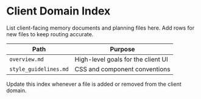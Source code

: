 <!-- @meta {
  "fileType": "structural",
  "subtype": "domain_spec",
  "purpose": "Root specification for the client domain memory files.",
  "editPolicy": "appendOnly",
  "routeScope": "client"
} -->
# Client Domain Index
List client-facing memory documents and planning files here. Add rows for new files to keep routing accurate.

| Path | Purpose |
|------|---------|
| `overview.md` | High-level goals for the client UI |
| `style_guidelines.md` | CSS and component conventions |

Update this index whenever a file is added or removed from the client domain.
